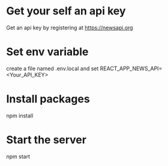# Get your self an api key
Get an api key by registering  at https://newsapi.org

# Set env variable
create a file named .env.local and set REACT_APP_NEWS_API=<Your_API_KEY>

# Install packages
npm install

# Start the server
npm start
